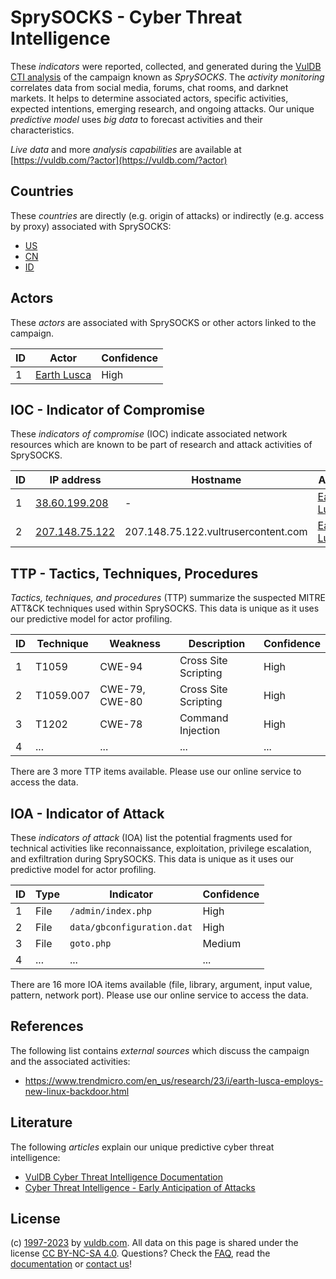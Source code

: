 # SprySOCKS - Cyber Threat Intelligence

These _indicators_ were reported, collected, and generated during the [VulDB CTI analysis](https://vuldb.com/?kb.cti) of the campaign known as _SprySOCKS_. The _activity monitoring_ correlates data from social media, forums, chat rooms, and darknet markets. It helps to determine associated actors, specific activities, expected intentions, emerging research, and ongoing attacks. Our unique _predictive model_ uses _big data_ to forecast activities and their characteristics.

_Live data_ and more _analysis capabilities_ are available at [https://vuldb.com/?actor](https://vuldb.com/?actor)

## Countries

These _countries_ are directly (e.g. origin of attacks) or indirectly (e.g. access by proxy) associated with SprySOCKS:

* [US](https://vuldb.com/?country.us)
* [CN](https://vuldb.com/?country.cn)
* [ID](https://vuldb.com/?country.id)

## Actors

These _actors_ are associated with SprySOCKS or other actors linked to the campaign.

ID | Actor | Confidence
-- | ----- | ----------
1 | [Earth Lusca](https://vuldb.com/?actor.earth_lusca) | High

## IOC - Indicator of Compromise

These _indicators of compromise_ (IOC) indicate associated network resources which are known to be part of research and attack activities of SprySOCKS.

ID | IP address | Hostname | Actor | Confidence
-- | ---------- | -------- | ----- | ----------
1 | [38.60.199.208](https://vuldb.com/?ip.38.60.199.208) | - | [Earth Lusca](https://vuldb.com/?actor.earth_lusca) | High
2 | [207.148.75.122](https://vuldb.com/?ip.207.148.75.122) | 207.148.75.122.vultrusercontent.com | [Earth Lusca](https://vuldb.com/?actor.earth_lusca) | High

## TTP - Tactics, Techniques, Procedures

_Tactics, techniques, and procedures_ (TTP) summarize the suspected MITRE ATT&CK techniques used within SprySOCKS. This data is unique as it uses our predictive model for actor profiling.

ID | Technique | Weakness | Description | Confidence
-- | --------- | -------- | ----------- | ----------
1 | T1059 | CWE-94 | Cross Site Scripting | High
2 | T1059.007 | CWE-79, CWE-80 | Cross Site Scripting | High
3 | T1202 | CWE-78 | Command Injection | High
4 | ... | ... | ... | ...

There are 3 more TTP items available. Please use our online service to access the data.

## IOA - Indicator of Attack

These _indicators of attack_ (IOA) list the potential fragments used for technical activities like reconnaissance, exploitation, privilege escalation, and exfiltration during SprySOCKS. This data is unique as it uses our predictive model for actor profiling.

ID | Type | Indicator | Confidence
-- | ---- | --------- | ----------
1 | File | `/admin/index.php` | High
2 | File | `data/gbconfiguration.dat` | High
3 | File | `goto.php` | Medium
4 | ... | ... | ...

There are 16 more IOA items available (file, library, argument, input value, pattern, network port). Please use our online service to access the data.

## References

The following list contains _external sources_ which discuss the campaign and the associated activities:

* https://www.trendmicro.com/en_us/research/23/i/earth-lusca-employs-new-linux-backdoor.html

## Literature

The following _articles_ explain our unique predictive cyber threat intelligence:

* [VulDB Cyber Threat Intelligence Documentation](https://vuldb.com/?kb.cti)
* [Cyber Threat Intelligence - Early Anticipation of Attacks](https://www.scip.ch/en/?labs.20201022)

## License

(c) [1997-2023](https://vuldb.com/?kb.changelog) by [vuldb.com](https://vuldb.com/?kb.about). All data on this page is shared under the license [CC BY-NC-SA 4.0](https://creativecommons.org/licenses/by-nc-sa/4.0/). Questions? Check the [FAQ](https://vuldb.com/?kb.faq), read the [documentation](https://vuldb.com/?kb) or [contact us](https://vuldb.com/?contact)!
